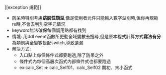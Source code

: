 [[exception 規範]]

- 防呆時特別考慮**跳脫性類型**,像是使用者元件只能輸入數字型別時,但你再規範re時,不會去判別空字元情況
- keyword無法確保每個調用點都有找到
- 情境: 用ddl event函數所更動全域變數去搜尋,但是原本程式計算方式**寫法有分**為類別與全變數搭配switch,導致遺漏
- 解決方式:
  - 入口點上每個條件式都要跑過,除了防呆之外
  - 條件式內每個高層次函式內部條件式也都要跑過
  - ex:calc_Set => calc_Self01、calc_Self02 期初、末小函式